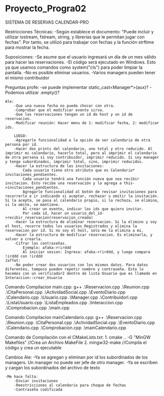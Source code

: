 # Proyecto_Progra02
SISTEMA DE RESERVAS CALENDAR-PRO


Restricciones Técnicas:
    -Según establece el documento: "Puede incluir y utilizar iostream, fstream, string, y librerías que le permitan jugar con fechas". Por tanto, se utilizó <ctime> para trabajar con fechas y la función strftime para mostrar la fecha.


Suposiciones: 
    -Se asume que el usuario ingresará un día de un mes válido para hacer las reservaciones.
    -El código será ejecutado en Windows. Esto ya que usamos comandos como system("cls") para poder limpiar la pantalla.
    -No es posible eliminar usuarios.
    -Varios managers pueden tener el mismo contribuidor



Preguntas profe:
    -se puede implementar static_cast<Manager*>(aux)?
    -Podemos utilizar <string>.empty()?





    Ale:
        -Que una nueva fecha no pueda chocar con otra.
        -Comprobar que el modificar evento sirva.
        -Que las reservaciones tengan un id de host y un id de reservacion. 
        -Modificar reunión: Hacer menu de 1: modificar fecha, 2: modificar ids.

        LUEGO:
        -Agregarle funcionalidad a la opción de ver calendario de otra persona por id.
        -Hacer dos prints del calendario, uno total y otro reducido. Al imprimir mi calendario, hacerlo total, pero al imprimir el calendario de otra persona si soy contribuidor, imprimir reducido. Si soy manager y tengo subordinados, imprimir total, sino, imprimir reducidos.
        -Hacer la estructura de las invitaciones:
            Cada usuario tiene otro atributo que es Calendario* invitaciones_pendientes.
            Cada usuario tendrá una función nueva que sea recibir invitacion. Esto recibe una reservación y la agrega a this->invitaciones_pendientes.
            Agregarle funcionalidad al botón de revisar invitaciones para recorrerlo e ir indicando si aceptar, rechazar u omitir la invitación. Si la acepta, se pasa al calendario propio, si la rechaza, se elimina, si la omite, se mantiene.
            Al crear un evento, indicar los ids que quiero invitar.
            Por cada id, hacer un usuario_del_id->recibir_reservacion(reservacion_creada)
        -Hacer la estructura de eliminar reservacion. Si la elimino y soy el host, recorre todos los usuarios_Registrados y elimina la reservacion por id. Si no soy el host, solo me la elimina a mi.
        -Hacer la estructura de modificar reservacion. Es eliminarla, y volver a crearla.
        -Cifrar las contraseñas.
            Ejemplo: afaka->!irddd
            Al iniciar sesion: Ingresa: afaka->!irddd, y luego compara !irddd con !irddd
    Jaffet:
        -No poder crear dos usuarios con los mismos datos. Para datos diferentes, tampoco pueden repetir nombre y contraseña. Esto lo hacemos con un verificador2 dentro de lista Usuario que es llamado en Interaccion::crear_Usuario
        






Comando Compilacion main.cpp:
    g++ .\Reservacion.cpp .\Reunion.cpp .\CitaPersonal.cpp .\ActividadSocial.cpp .\EventoDiario.cpp .\Calendario.cpp .\Usuario.cpp .\Manager.cpp .\ContribuidorI.cpp .\ListaUsuario.cpp .\ListaEmpleados.cpp .\Interaccion.cpp .\Comprobacion.cpp .\main.cpp

Comando Compilacion mainCalendario.cpp:
    g++ .\Reservacion.cpp .\Reunion.cpp .\CitaPersonal.cpp .\ActividadSocial.cpp .\EventoDiario.cpp .\Calendario.cpp .\Comprobacion.cpp .\mainCalendario.cpp


Comando de Compilación con el CMakeLists.txt:
    1. cmake .. -G "MinGW Makefiles"        //Crea un Archivo MakeFile
    2. mingw32-make                         //Compila el código y crea un ejecutable

Cambios Ale:
    -Ya se agregan y eliminan por id los subordinados de los managers. Un manager no puede ser jefe de otro manager.
    -Ya se escriben y cargan los subordinados del archivo de texto

    -Me hace falta:
        -Enviar invitaciones
        -Reestricciones al calendario para choque de fechas
        -Contraseña codificada
